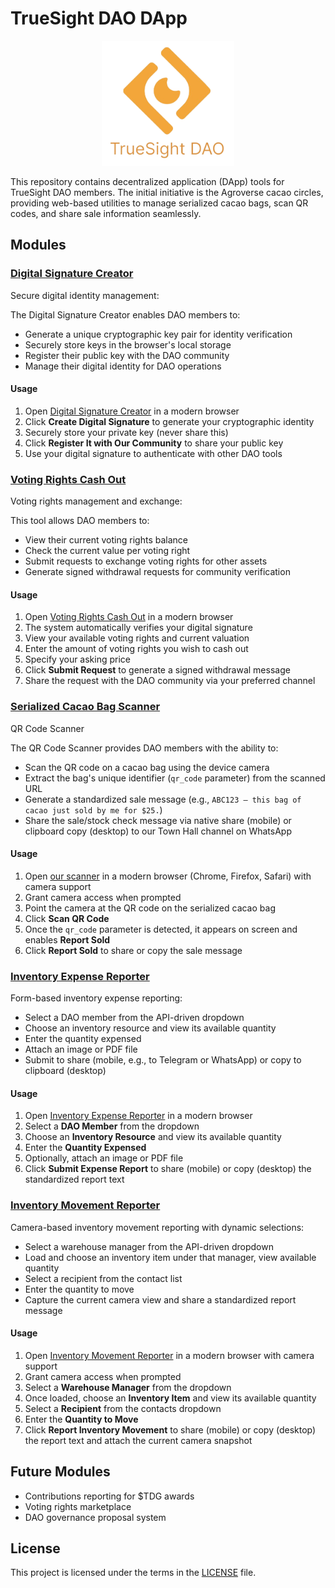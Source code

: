 # TrueSight DAO DApp

<div align="center">
  <img height="200px" src="https://github.com/TrueSightDAO/.github/blob/main/assets/20240612_truesight_dao_logo_square.png?raw=true" alt="TrueSight DAO Logo"/>
</div>

This repository contains decentralized application (DApp) tools for TrueSight DAO members. The initial initiative is the Agroverse cacao circles, providing web-based utilities to manage serialized cacao bags, scan QR codes, and share sale information seamlessly.

## Modules

### [Digital Signature Creator](./create_signature.html)
Secure digital identity management:

The Digital Signature Creator enables DAO members to:
- Generate a unique cryptographic key pair for identity verification
- Securely store keys in the browser's local storage
- Register their public key with the DAO community
- Manage their digital identity for DAO operations

#### Usage
1. Open [Digital Signature Creator](./create_signature.html) in a modern browser
2. Click **Create Digital Signature** to generate your cryptographic identity
3. Securely store your private key (never share this)
4. Click **Register It with Our Community** to share your public key
5. Use your digital signature to authenticate with other DAO tools

### [Voting Rights Cash Out](./withdraw_voting_rights.html)
Voting rights management and exchange:

This tool allows DAO members to:
- View their current voting rights balance
- Check the current value per voting right
- Submit requests to exchange voting rights for other assets
- Generate signed withdrawal requests for community verification

#### Usage
1. Open [Voting Rights Cash Out](./withdraw_voting_rights.html) in a modern browser
2. The system automatically verifies your digital signature
3. View your available voting rights and current valuation
4. Enter the amount of voting rights you wish to cash out
5. Specify your asking price
6. Click **Submit Request** to generate a signed withdrawal message
7. Share the request with the DAO community via your preferred channel

### [Serialized Cacao Bag Scanner](./scanner.html)
QR Code Scanner

The QR Code Scanner provides DAO members with the ability to:
- Scan the QR code on a cacao bag using the device camera
- Extract the bag's unique identifier (`qr_code` parameter) from the scanned URL
- Generate a standardized sale message (e.g., `ABC123 – this bag of cacao just sold by me for $25.`)
- Share the sale/stock check message via native share (mobile) or clipboard copy (desktop) to our Town Hall channel on WhatsApp

#### Usage
1. Open [our scanner](./scanner.html) in a modern browser (Chrome, Firefox, Safari) with camera support
2. Grant camera access when prompted
3. Point the camera at the QR code on the serialized cacao bag
4. Click **Scan QR Code**
5. Once the `qr_code` parameter is detected, it appears on screen and enables **Report Sold**
6. Click **Report Sold** to share or copy the sale message

### [Inventory Expense Reporter](./report_dao_expenses.html)
Form-based inventory expense reporting:
- Select a DAO member from the API-driven dropdown
- Choose an inventory resource and view its available quantity
- Enter the quantity expensed
- Attach an image or PDF file
- Submit to share (mobile, e.g., to Telegram or WhatsApp) or copy to clipboard (desktop)

#### Usage
1. Open [Inventory Expense Reporter](./report_dao_expenses.html) in a modern browser
2. Select a **DAO Member** from the dropdown
3. Choose an **Inventory Resource** and view its available quantity
4. Enter the **Quantity Expensed**
5. Optionally, attach an image or PDF file
6. Click **Submit Expense Report** to share (mobile) or copy (desktop) the standardized report text

### [Inventory Movement Reporter](./report_inventory_movement.html)
Camera-based inventory movement reporting with dynamic selections:
- Select a warehouse manager from the API-driven dropdown
- Load and choose an inventory item under that manager, view available quantity
- Select a recipient from the contact list
- Enter the quantity to move
- Capture the current camera view and share a standardized report message

#### Usage
1. Open [Inventory Movement Reporter](./report_inventory_movement.html) in a modern browser with camera support
2. Grant camera access when prompted
3. Select a **Warehouse Manager** from the dropdown
4. Once loaded, choose an **Inventory Item** and view its available quantity
5. Select a **Recipient** from the contacts dropdown
6. Enter the **Quantity to Move**
7. Click **Report Inventory Movement** to share (mobile) or copy (desktop) the report text and attach the current camera snapshot

## Future Modules
* Contributions reporting for $TDG awards
* Voting rights marketplace
* DAO governance proposal system

## License

This project is licensed under the terms in the [LICENSE](./LICENSE) file.